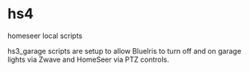 # hs4
homeseer local scripts


hs3_garage scripts are setup to allow BlueIris to turn off and on garage lights via Zwave and HomeSeer via PTZ controls.
